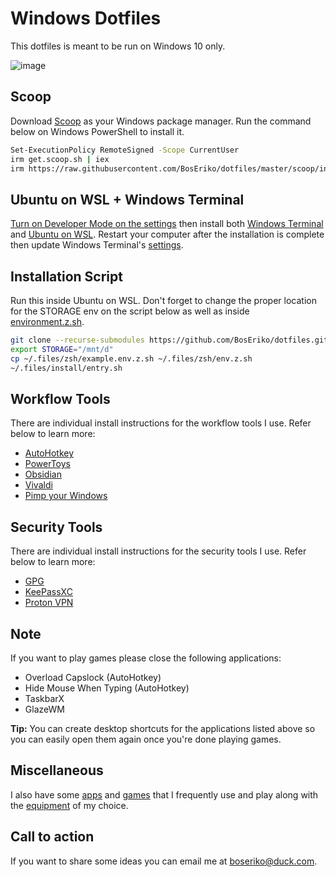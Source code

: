 # Windows Dotfiles
This dotfiles is meant to be run on Windows 10 only.

![image](https://user-images.githubusercontent.com/10940193/230788712-a9bfe8c4-c8da-4f44-98fb-fcc367c0be65.png)

## Scoop
Download [Scoop](https://scoop.sh/) as your Windows package manager. Run the command below on Windows PowerShell to install it.
``` sh
Set-ExecutionPolicy RemoteSigned -Scope CurrentUser
irm get.scoop.sh | iex
irm https://raw.githubusercontent.com/BosEriko/dotfiles/master/scoop/install.sh | iex
```

## Ubuntu on WSL + Windows Terminal
[Turn on Developer Mode on the settings](markdown/enable-developer-mode.md) then install both [Windows Terminal](https://apps.microsoft.com/store/detail/windows-terminal/9N0DX20HK701) and [Ubuntu on WSL](https://ubuntu.com/tutorials/install-ubuntu-on-wsl2-on-windows-10#1-overview). Restart your computer after the installation is complete then update Windows Terminal's [settings](windows-terminal/settings.json).

## Installation Script
Run this inside Ubuntu on WSL. Don't forget to change the proper location for the STORAGE env on the script below as well as inside [environment.z.sh](zsh/environment.z.sh).
``` sh
git clone --recurse-submodules https://github.com/BosEriko/dotfiles.git ~/.files
export STORAGE="/mnt/d"
cp ~/.files/zsh/example.env.z.sh ~/.files/zsh/env.z.sh
~/.files/install/entry.sh
```

## Workflow Tools
There are individual install instructions for the workflow tools I use. Refer below to learn more:
- [AutoHotkey](markdown/readme/autohotkey.md)
- [PowerToys](markdown/readme/powertoys.md)
- [Obsidian](markdown/readme/obsidian.md)
- [Vivaldi](markdown/readme/vivaldi.md)
- [Pimp your Windows](markdown/readme/pimp-your-windows.md)

## Security Tools
There are individual install instructions for the security tools I use. Refer below to learn more:
- [GPG](markdown/readme/gpg.md)
- [KeePassXC](markdown/readme/keepassxc.md)
- [Proton VPN](markdown/readme/proton-vpn.md)

## Note
If you want to play games please close the following applications:

- Overload Capslock (AutoHotkey)
- Hide Mouse When Typing (AutoHotkey)
- TaskbarX
- GlazeWM

**Tip:** You can create desktop shortcuts for the applications listed above so you can easily open them again once you're done playing games.

## Miscellaneous
I also have some [apps](markdown/apps.md) and [games](markdown/games.md) that I frequently use and play along with the [equipment](markdown/equipment.md) of my choice.

## Call to action
If you want to share some ideas you can email me at boseriko@duck.com.
